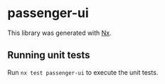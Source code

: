 # passenger-ui

This library was generated with [Nx](https://nx.dev).

## Running unit tests

Run `nx test passenger-ui` to execute the unit tests.
